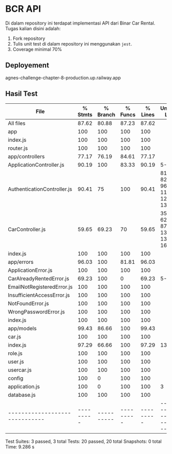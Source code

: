 # BCR API

Di dalam repository ini terdapat implementasi API dari Binar Car Rental.
Tugas kalian disini adalah:
1. Fork repository
2. Tulis unit test di dalam repository ini menggunakan `jest`.
3. Coverage minimal 70%

## Deployement
agnes-challenge-chapter-8-production.up.railway.app
## Hasil Test

                                                                       
File                          | % Stmts | % Branch | % Funcs | % Lines | Uncovered Line #s                                                                                          
------------------------------|---------|----------|---------|---------|-------------------------------------                                                                       
All files                     |   87.62 |    80.88 |   87.23 |   87.62 |                                                                                                            
 app                          |     100 |      100 |     100 |     100 |                                                                                                            
  index.js                    |     100 |      100 |     100 |     100 |                                     
  router.js                   |     100 |      100 |     100 |     100 | 
 app/controllers              |   77.17 |    76.19 |   84.61 |   77.17 | 
  ApplicationController.js    |   90.19 |      100 |   83.33 |   90.19 | 5-9
  AuthenticationController.js |   90.41 |       75 |     100 |   90.41 | 81-82,93-96,117-118,125-128,133-136
  CarController.js            |   59.65 |    69.23 |      70 |   59.65 | 35-62,84-87,105-134,137-139,158-163
  index.js                    |     100 |      100 |     100 |     100 | 
 app/errors                   |   96.03 |      100 |   81.81 |   96.03 | 
  ApplicationError.js         |     100 |      100 |     100 |     100 | 
  CarAlreadyRentedError.js    |   69.23 |      100 |       0 |   69.23 | 5-6,9-10
  EmailNotRegisteredError.js  |     100 |      100 |     100 |     100 | 
  InsufficientAccessError.js  |     100 |      100 |     100 |     100 | 
  NotFoundError.js            |     100 |      100 |     100 |     100 | 
  WrongPasswordError.js       |     100 |      100 |     100 |     100 | 
  index.js                    |     100 |      100 |     100 |     100 | 
 app/models                   |   99.43 |    86.66 |     100 |   99.43 | 
  car.js                      |     100 |      100 |     100 |     100 | 
  index.js                    |   97.29 |    66.66 |     100 |   97.29 | 13
  role.js                     |     100 |      100 |     100 |     100 | 
  user.js                     |     100 |      100 |     100 |     100 | 
  usercar.js                  |     100 |      100 |     100 |     100 | 
 config                       |     100 |        0 |     100 |     100 | 
  application.js              |     100 |        0 |     100 |     100 | 3
  database.js                 |     100 |      100 |     100 |     100 | 
------------------------------|---------|----------|---------|---------|-------------------------------------

Test Suites: 3 passed, 3 total
Tests:       20 passed, 20 total
Snapshots:   0 total
Time:        9.286 s